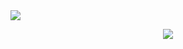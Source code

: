 <a href="https://marcola.cc">
	<img src="https://images-ext-2.discordapp.net/external/ttqGOq76WA1fBBqtBZJ_L81gOLBMq97osIDG0Scu4Kk/%3Fsize%3D4096/https/cdn.discordapp.com/avatars/991329228509421598/37548d3a5fda6977b2ca32e1ddea6485.png">
</a>

<p align="center">
	<img src="https://lanyard-profile-readme.vercel.app/api/991329228509421598?hideTimestamp=true&hideBadges=true"/>
<!-- 	<br>
	<img src="https://github-readme-streak-stats.herokuapp.com/?user=m4rcola&locale=pt-br&theme=dark&hide_border=true">
	<br>
	<img src="https://github-readme-stats.vercel.app/api?username=m4rcola&include_all_commits=true&show_icons=true&locale=pt-br&hide_border=true&hide_title=true&count_private=true&theme=dark">
	<br>
	<img src="https://github-readme-stats.vercel.app/api/top-langs/?username=m4rcola&layout=compact&locale=pt-br&count_private=true&langs_count=8&hide_border=true&theme=dark"> -->
</p>
